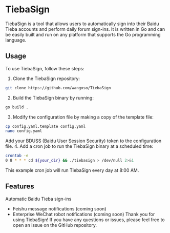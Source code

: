 # TiebaSign
TiebaSign is a tool that allows users to automatically sign into their Baidu Tieba accounts and perform daily forum sign-ins. It is written in Go and can be easily built and run on any platform that supports the Go programming language.

## Usage
To use TiebaSign, follow these steps:

1. Clone the TiebaSign repository:
```bash
git clone https://github.com/wangxso/TiebaSign
```

2. Build the TiebaSign binary by running:
```bash
go build .
```
3. Modify the configuration file by making a copy of the template file:
```bash
cp config.yaml.template config.yaml
nano config.yaml
```
Add your BDUSS (Baidu User Session Security) token to the configuration file.
4. Add a cron job to run the TiebaSign binary at a scheduled time:

```bash
crontab -e
0 8 * * * cd ${your_dir} && ./tiebasign > /dev/null 2>&1
```
This example cron job will run TiebaSign every day at 8:00 AM.

## Features
 Automatic Baidu Tieba sign-ins
- Feishu message notifications (coming soon)
- Enterprise WeChat robot notifications (coming soon)
Thank you for using TiebaSign! If you have any questions or issues, please feel free to open an issue on the GitHub repository.
